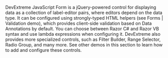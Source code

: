 DevExtreme JavaScript Form is a jQuery-powered control for displaying data as a collection of label-editor pairs, where editors depend on the data type. It can be configured using strongly-typed HTML helpers (see Forms | Validation demo), which provides client-side validation based on Data Annotations by default. You can choose between Razor C\# and Razor VB syntax and use lambda expressions when configuring it. DevExtreme also provides more specialized controls, such as Filter Builder, Range Selector, Radio Group, and many more. See other demos in this section to learn how to add and configure these controls.